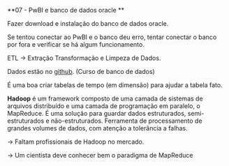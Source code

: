 **07 - PwBI e banco de dados oracle **

Fazer download e instalação do banco de dados oracle. 

Se tentou conectar ao PwBI e o banco deu erro, tentar conectar o banco por fora e verificar se há algum funcionamento.

ETL → Extração Transformação e Limpeza de Dados. 

Dados estão no [github](https://github.com/dsacademybr/PowerBI-DataScience). (Curso de banco de dados)

É uma boa criar tabelas de tempo (em dimensão) para ajudar a tabela fato.

**Hadoop** é um framework composto de uma camada de sistemas de arquivos distribuído e uma camada de programação em paralelo, o MapReduce. É uma solução para guardar dados estruturados, semi-estruturados e não-estruturados. Ferramenta de processamento de grandes volumes de dados, com atenção a tolerância a falhas.  

→ Faltam profissionais de Hadoop no mercado. 

→ Um cientista deve conhecer bem o paradigma de MapReduce
